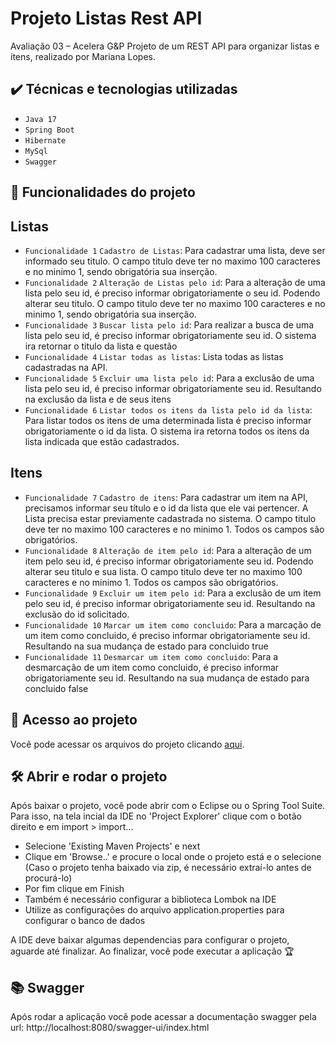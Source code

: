 # Projeto Listas Rest API
Avaliação 03 – Acelera G&P
Projeto de um REST API para organizar listas e itens, realizado por Mariana Lopes.

## ✔️ Técnicas e tecnologias utilizadas

- ``Java 17``
- ``Spring Boot``
- ``Hibernate``
- ``MySql``
- ``Swagger``

## 🔨 Funcionalidades do projeto

## Listas
- `Funcionalidade 1` `Cadastro de Listas`: Para cadastrar uma lista, deve ser informado seu titulo. O campo titulo deve ter no maximo 100 caracteres e no minimo 1, sendo obrigatória sua inserção.
- `Funcionalidade 2` `Alteração de Listas pelo id`: Para a alteração de uma lista pelo seu id, é preciso informar obrigatoriamente o seu id. Podendo alterar seu titulo. O campo titulo deve ter no maximo 100 caracteres e no minimo 1, sendo obrigatória sua inserção.
- `Funcionalidade 3` `Buscar lista pelo id`: Para realizar a busca de uma lista pelo seu id, é preciso informar obrigatoriamente seu id. O sistema ira retornar o titulo da lista e questão
- `Funcionalidade 4` `Listar todas as listas`: Lista todas as listas cadastradas na API. 
- `Funcionalidade 5` `Excluir uma lista pelo id`: Para a exclusão de uma lista pelo seu id, é preciso informar obrigatoriamente seu id. Resultando na exclusão da lista e de seus itens
- `Funcionalidade 6` `Listar todos os itens da lista pelo id da lista`: Para listar todos os itens de uma determinada lista é preciso informar obrigatoriamente o id da lista. O sistema ira retorna todos os itens da lista indicada que estão cadastrados. 

## Itens
- `Funcionalidade 7` `Cadastro de itens`: Para cadastrar um item na API, precisamos informar seu título e o id da lista que ele vai pertencer. A Lista precisa estar previamente cadastrada no sistema. O campo titulo deve ter no maximo 100 caracteres e no minimo 1. Todos os campos são obrigatórios.
- `Funcionalidade 8` `Alteração de item pelo id`: Para a alteração de um item pelo seu id, é preciso informar obrigatoriamente seu id. Podendo alterar seu titulo e sua lista. O campo titulo deve ter no maximo 100 caracteres e no minimo 1. Todos os campos são obrigatórios.
- `Funcionalidade 9` `Excluir um item pelo id`: Para a exclusão de um item pelo seu id, é preciso informar obrigatoriamente seu id. Resultando na exclusão do id solicitado.
- `Funcionalidade 10` `Marcar um item como concluido`: Para a marcação de um item como concluido, é preciso informar obrigatoriamente seu id. Resultando na sua mudança de estado para concluido true
- `Funcionalidade 11` `Desmarcar um item como concluido`: Para a desmarcação de um item como concluido, é preciso informar obrigatoriamente seu id. Resultando na sua mudança de estado para concluido false


## 📁 Acesso ao projeto

Você pode acessar os arquivos do projeto clicando [aqui](https://github.com/MarianaLopes15/mariana-cevidanes-lopes-listas-rest-api/tree/main/src).

## 🛠️ Abrir e rodar o projeto

Após baixar o projeto, você pode abrir com o Eclipse ou o Spring Tool Suite. 
Para isso, na tela incial da IDE no 'Project Explorer' clique com o botão direito e em import > import...

- Selecione 'Existing Maven Projects' e next
- Clique em 'Browse..' e procure o local onde o projeto está e o selecione (Caso o projeto tenha baixado via zip, é necessário extraí-lo antes de procurá-lo)
- Por fim clique em Finish
- Também é necessário configurar a biblioteca Lombok na IDE
- Utilize as configurações do arquivo application.properties para configurar o banco de dados

A IDE deve baixar algumas dependencias para configurar o projeto, aguarde até finalizar. Ao finalizar, você pode executar a aplicação 🏆 

## 📚 Swagger
Após rodar a aplicação você pode acessar a documentação swagger pela url: http://localhost:8080/swagger-ui/index.html
